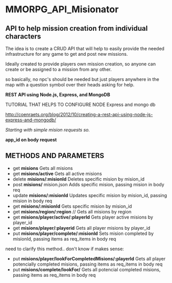 MMORPG_API_Misionator
=====================
API to help mission creation from individual characters
---------------------
The idea is to create a CRUD API that will help to easily provide the needed infrastructure for any game to get and post new missions.

Ideally created to provide players own mission creation, so anyone can create or be assigned to a mission from any other.

so basically, no npc's should be needed but just players anywhere in the map with a question symbol over their heads asking for help.

**REST API using Node.js, Express, and MongoDB**

TUTORIAL THAT HELPS TO CONFIGURE NODE Express and mongo db 

http://coenraets.org/blog/2012/10/creating-a-rest-api-using-node-js-express-and-mongodb/

*Starting with simple mision requests so.*

**app_id on body request**

METHODS AND PARAMETERS
---------------------
- get **misions**  Gets all misions
- get **misions/active** Gets all active misions
- delete **misions/:misionId** Deletes specific mision by mision_id
- post **misions/** mision.json Adds specific mision, passing mision in body req
- update **misions/:misionId** Updates specific mision by mision_id, passing mision in body req
- get **misions/:misionId** Gets specific mision by mision_id
- get **misions/region/:region** // Gets all misions by region
- get **misions/player/active/:playerId** Gets player active misions by player_id
- get **misions/player/:playerid** Gets all player misions by player_id
- put **misions/player/complete/:misionId** Sets mision completed by misionId, passing items as req_items in body req

need to clarify this method.. don't know if makes sense:
- put **misions/player/lookForCompletedMisions/:playerId** Gets all player potencially completed misions, passing items as req_items in body req
- put **misions/complete/lookFor/** Gets all potencial completed misions, passing items as req_items in body req

